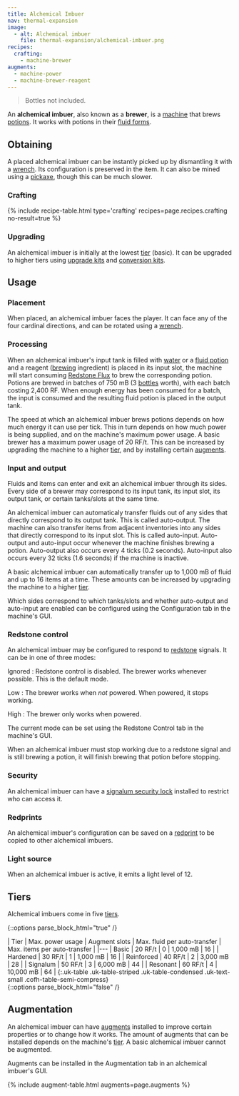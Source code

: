 ```yaml
---
title: Alchemical Imbuer
nav: thermal-expansion
image:
  - alt: Alchemical imbuer
    file: thermal-expansion/alchemical-imbuer.png
recipes:
  crafting:
    - machine-brewer
augments:
  - machine-power
  - machine-brewer-reagent
---
```


> Bottles not included.


An **alchemical imbuer**, also known as a **brewer**, is a
[machine](/docs/machines/) that brews
[potions](https://minecraft.gamepedia.com/Potion). It works with potions in
their [fluid forms](/docs/potion-fluid/).


Obtaining
---------

A placed alchemical imbuer can be instantly picked up by dismantling it with a
[wrench](/docs/wrenches/). Its configuration is preserved in the item. It can
also be mined using a [pickaxe](https://minecraft.gamepedia.com/Pickaxe), though
this can be much slower.

### Crafting
{% include recipe-table.html type='crafting' recipes=page.recipes.crafting no-result=true %}

### Upgrading
An alchemical imbuer is initially at the lowest [tier](#tiers) (basic). It can
be upgraded to higher tiers using [upgrade kits](/docs/upgrade-kits/) and
[conversion kits](/docs/conversion-kits/).


Usage
-----

### Placement
When placed, an alchemical imbuer faces the player. It can face any of the four
cardinal directions, and can be rotated using a [wrench](/docs/wrenches/).

### Processing
When an alchemical imbuer's input tank is filled with
[water](https://minecraft.gamepedia.com/Water) or a [fluid
potion](/docs/potion-fluid/) and a reagent
([brewing](https://minecraft.gamepedia.com/Brewing) ingredient) is placed in its
input slot, the machine will start consuming [Redstone
Flux](/docs/redstone-flux/) to brew the corresponding potion. Potions are brewed
in batches of 750 mB (3 [bottles](https://minecraft.gamepedia.com/Glass_Bottles)
worth), with each batch costing 2,400 RF. When enough energy has been consumed
for a batch, the input is consumed and the resulting fluid potion is placed in
the output tank.

The speed at which an alchemical imbuer brews potions depends on how much energy
it can use per tick. This in turn depends on how much power is being supplied,
and on the machine's maximum power usage. A basic brewer has a maximum power
usage of 20 RF/t. This can be increased by upgrading the machine to a higher
[tier](#tiers), and by installing certain [augments](#augmentation).

### Input and output
Fluids and items can enter and exit an alchemical imbuer through its sides.
Every side of a brewer may correspond to its input tank, its input slot, its
output tank, or certain tanks/slots at the same time.

An alchemical imbuer can automaticaly transfer fluids out of any sides that
directly correspond to its output tank. This is called auto-output. The machine
can also transfer items from adjacent inventories into any sides that directly
correspond to its input slot. This is called auto-input. Auto-output and
auto-input occur whenever the machine finishes brewing a potion. Auto-output
also occurs every 4 ticks (0.2 seconds). Auto-input also occurs every 32 ticks
(1.6 seconds) if the machine is inactive.

A basic alchemical imbuer can automatically transfer up to 1,000 mB of fluid and
up to 16 items at a time. These amounts can be increased by upgrading the
machine to a higher [tier](#tiers).

Which sides correspond to which tanks/slots and whether auto-output and
auto-input are enabled can be configured using the Configuration tab in the
machine's GUI.

### Redstone control
An alchemical imbuer may be configured to respond to
[redstone](https://minecraft.gamepedia.com/Redstone) signals. It can be in one
of three modes:

Ignored
: Redstone control is disabled. The brewer works whenever possible. This is the
default mode.

Low
: The brewer works when *not* powered. When powered, it stops working.

High
: The brewer only works when powered.

The current mode can be set using the Redstone Control tab in the machine's GUI.

When an alchemical imbuer must stop working due to a redstone signal and is
still brewing a potion, it will finish brewing that potion before stopping.

### Security
An alchemical imbuer can have a [signalum security
lock](/docs/signalum-security-lock/) installed to restrict who can access it.

### Redprints
An alchemical imbuer's configuration can be saved on a
[redprint](/docs/redprint/) to be copied to other alchemical imbuers.

### Light source
When an alchemical imbuer is active, it emits a light level of 12.


Tiers
-----

Alchemical imbuers come in five [tiers](/docs/tiers/).

{::options parse_block_html="true" /}
<div class="uk-overflow-container">
| Tier | Max. power usage | Augment slots | Max. fluid per auto-transfer | Max. items per auto-transfer |
|---
| Basic | 20 RF/t | 0 | 1,000 mB | 16 |
| Hardened | 30 RF/t | 1 | 1,000 mB | 16 |
| Reinforced | 40 RF/t | 2 | 3,000 mB | 28 |
| Signalum | 50 RF/t | 3 | 6,000 mB | 44 |
| Resonant | 60 RF/t | 4 | 10,000 mB | 64 |
{:.uk-table .uk-table-striped .uk-table-condensed .uk-text-small .cofh-table-semi-compress}
</div>
{::options parse_block_html="false" /}


Augmentation
------------

An alchemical imbuer can have [augments](/docs/augments/) installed to improve
certain properties or to change how it works. The amount of augments that can be
installed depends on the machine's [tier](#tiers). A basic alchemical imbuer
cannot be augmented.

Augments can be installed in the Augmentation tab in an alchemical imbuer's GUI.

{% include augment-table.html augments=page.augments %}
